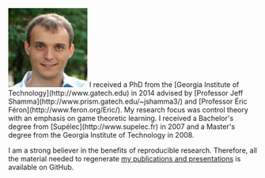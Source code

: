 <section class="clearfix">

  <img alt="Head shot of Nicolas Dudebout" src="/files/head_shot.png" class="img-rounded pull-left"/>
  I received a PhD from the [Georgia Institute of Technology](http://www.gatech.edu) in 2014 advised by [Professor Jeff Shamma](http://www.prism.gatech.edu/~jshamma3/) and [Professor Éric Féron](http://www.feron.org/Eric/).
  My research focus was control theory with an emphasis on game theoretic learning.
  I received a Bachelor's degree from [Supélec](http://www.supelec.fr) in 2007 and a Master's degree from the Georgia Institute of Technology in 2008.

  I am a strong believer in the benefits of reproducible research. Therefore, all the material needed to regenerate [my publications and presentations](publications) is available on GitHub.

</section>
